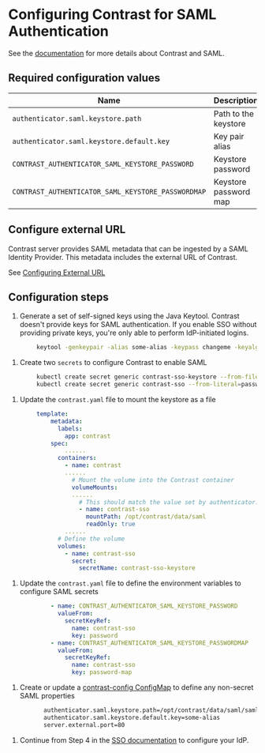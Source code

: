 # Configuring Contrast for SAML Authentication

See the [documentation](https://docs.contrastsecurity.com/en/system-sso.html) for more details about Contrast and SAML.

## Required configuration values

| Name                                             	| Description           	                                | Example                              	|
|--------------------------------------------------	|---------------------------------------------------------|--------------------------------------	|
| `authenticator.saml.keystore.path`        	| Path to the keystore  	                                | /path/to/samlKeystore.jks            	|
| `authenticator.saml.keystore.default.key` 	| Key pair alias                                          | some-alias                           	|
| `CONTRAST_AUTHENTICATOR_SAML_KEYSTORE_PASSWORD`    	| Keystore password     	                                | changeit                             	|
| `CONTRAST_AUTHENTICATOR_SAML_KEYSTORE_PASSWORDMAP` 	| Keystore password map 	                                | some-alias=changeit                  	|

## Configure external URL

Contrast server provides SAML metadata that can be ingested by a SAML Identity Provider. This metadata includes
the external URL of Contrast. 

See [Configuring External URL](./external-url.md)


## Configuration steps

1. Generate a set of self-signed keys using the Java Keytool. Contrast doesn't provide keys for SAML authentication. If you enable SSO without providing private keys, you're only able to perform IdP-initiated logins.
```bash
        keytool -genkeypair -alias some-alias -keypass changeme -keyalg RSA -keystore samlKeystore.jks
```
1. Create two `secrets` to configure Contrast to enable SAML
```bash
        kubectl create secret generic contrast-sso-keystore --from-file=samlKeystore.jks=samlKeystore.jks
        kubectl create secret generic contrast-sso --from-literal=password="changeme" --from-literal=password-map="some-alias=changeme"
```
1. Update the `contrast.yaml` file to mount the keystore as a file
```yaml
        template:
            metadata:
              labels:
                app: contrast
            spec:
                ......
              containers:
                - name: contrast
                ......
                  # Mount the volume into the Contrast container
                  volumeMounts:
                  ......
                    # This should match the value set by authenticator.saml.keystore.path
                    - name: contrast-sso
                      mountPath: /opt/contrast/data/saml
                      readOnly: true
                ......
              # Define the volume
              volumes:
                - name: contrast-sso
                  secret:
                    secretName: contrast-sso-keystore
```

1. Update the `contrast.yaml` file to define the environment variables to configure SAML secrets

```yaml
            - name: CONTRAST_AUTHENTICATOR_SAML_KEYSTORE_PASSWORD
              valueFrom:
                secretKeyRef:
                  name: contrast-sso
                  key: password
            - name: CONTRAST_AUTHENTICATOR_SAML_KEYSTORE_PASSWORDMAP
              valueFrom:
                secretKeyRef:
                  name: contrast-sso
                  key: password-map
```
1. Create or update a [contrast-config ConfigMap](./configuration-overview.md) to define any non-secret SAML properties
```bash
          authenticator.saml.keystore.path=/opt/contrast/data/saml/samlKeystore.jks
          authenticator.saml.keystore.default.key=some-alias
          server.external.port=80
```
1. Continue from Step 4 in the [SSO documentation](https://docs.contrastsecurity.com/en/system-sso.html) to configure your IdP.